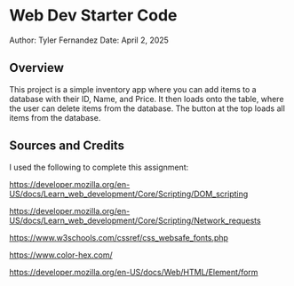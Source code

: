# Web Dev Starter Code

Author: Tyler Fernandez
Date: April 2, 2025

## Overview

This project is a simple inventory app where you can add items to a database with their ID, Name, and Price.
It then loads onto the table, where the user can delete items from the database.
The button at the top loads all items from the database.

## Sources and Credits

I used the following to complete this assignment:

https://developer.mozilla.org/en-US/docs/Learn_web_development/Core/Scripting/DOM_scripting

https://developer.mozilla.org/en-US/docs/Learn_web_development/Core/Scripting/Network_requests

https://www.w3schools.com/cssref/css_websafe_fonts.php

https://www.color-hex.com/

https://developer.mozilla.org/en-US/docs/Web/HTML/Element/form